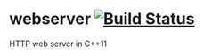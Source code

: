 # webserver [![Build Status](https://api.travis-ci.org/Sunhick/webserver.svg?branch=master)](https://travis-ci.org/Sunhick/webserver)
HTTP web server in C++11
